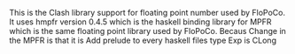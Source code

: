 This is the Clash library support for floating point number used by FloPoCo. It uses hmpfr version 0.4.5 which is the haskell binding
library for MPFR which is the same floating point library used by FloPoCo. Becaus
Change in the MPFR is that it is 
Add prelude to every haskell files
type Exp is CLong
